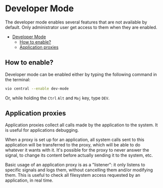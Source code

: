 # Developer Mode

The developer mode enables several features that are not
available by default. Only administrator user get access to
them when they are enabled.

- [Developer Mode](#developer-mode)
  - [How to enable?](#how-to-enable)
  - [Application proxies](#application-proxies)

## How to enable?
Developer mode can be enabled either by typing the following command
in the terminal:
```sh
vio central --enable dev-mode
```
Or, while holding the `Ctrl` `Alt` and `Maj` key, type `DEV`.

## Application proxies

Application proxies collect all calls made by the application to the system.
It is useful for applications debugging.

When a proxy is set up for an application, all system calls sent to this application
will be transferred to the proxy, which will be able to do whatever it wants with it.
It's possible for the proxy to never answer the signal, to change its content before actually sending it to the system, etc.

Basic usage of an application proxy is as a "listener": it only listens to
specific signals and logs them, without cancelling them and/or modifying them.
This is useful to check all filesystem access requested by an application, in real time.